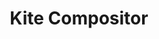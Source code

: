---
codehost: https://github.com/https://github.com/kitecomp
facebook: https://facebook.com/groups/kitecompositor
logohandle: kiteappco
sort: kiteapp
title: Kite Compositor
twitter: https://x.com/kitecompositor
website: https://kiteapp.co/
---